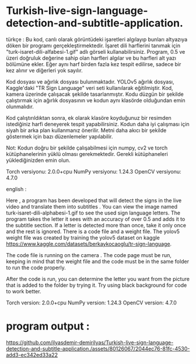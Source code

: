 # Turkish-live-sign-language-detection-and-subtitle-application.
türkçe : 
Bu kod, canlı olarak görüntüdeki işaretleri algılayıp bunları altyazıya döken bir programı gerçekleştirmektedir. İşaret dili harflerini tanımak için "turk-isaret-dili-alfabesi-1.gif" adlı görseli kullanabilirsiniz. Program, 0.5 ve üzeri doğruluk değerine sahip olan harfleri algılar ve bu harfleri alt yazı bölümüne ekler. Eğer aynı harf birden fazla kez tespit edilirse, sadece bir kez alınır ve diğerleri yok sayılır.

Kod dosyası ve ağırlık dosyası bulunmaktadır. YOLOv5 ağırlık dosyası, Kaggle'daki "TR Sign Language" veri seti kullanılarak eğitilmiştir. Kod, kamera üzerinde çalışacak şekilde tasarlanmıştır. Kodu düzgün bir şekilde çalıştırmak için ağırlık dosyasının ve kodun aynı klasörde olduğundan emin olunmalıdır.

Kod çalıştırıldıktan sonra, ek olarak klasöre koyduğunuz bir resimden istediğiniz harfi deneyerek tespit yapabilirsiniz. Kodun daha iyi çalışması için siyah bir arka plan kullanmanız önerilir. Metni daha akıcı bir şekilde göstermek için bazı düzenlemeler yapılabilir.

Not: Kodun doğru bir şekilde çalışabilmesi için numpy, cv2 ve torch kütüphanelerinin yüklü olması gerekmektedir. Gerekli kütüphaneleri yüklediğinizden emin olun.

Torch versiyonu: 2.0.0+cpu
NumPy versiyonu: 1.24.3
OpenCV versiyonu: 4.7.0

english :

Here , a program has been developed that will detect the signs in the live video and translate them into subtitles . You can view the image named turk-isaret-dili-alphabesi-1.gif to see the used sign language letters. The program takes the letter it sees with an accuracy of over 0.5 and adds it to the subtitle section. 
If a letter is detected more than once, take it only once and the rest is ignored. There is a code file and a weight file. The yolov5 weight file was created by training the yolov5 dataset on kaggle https://www.kaggle.com/datasets/berkaykocaoglu/tr-sign-language. 

The code file is running on the camera . The code page must be run, keeping in mind that the weight file and the code must be in the same folder to run the code properly.

After the code is run, you can determine the letter you want from the picture that is added to the folder by trying it. Try using black background for code to work better.

Torch version: 2.0.0+cpu
NumPy version: 1.24.3
OpenCV version: 4.7.0



# program output :


https://github.com/ilyasdemir-demirilyas/Turkish-live-sign-language-detection-and-subtitle-application./assets/80126067/2044ec76-81fc-4530-add3-ec342ed33a22

